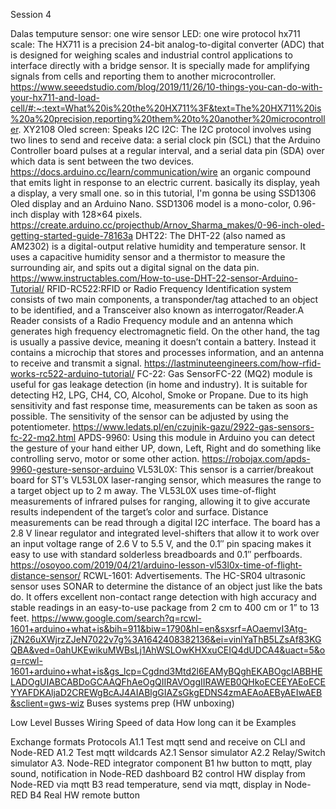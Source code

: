 Session 4

Dalas temputure sensor: one wire sensor
LED: one wire protocol
hx711 scale: The HX711 is a precision 24-bit analog-to-digital converter (ADC) that is designed for weighing scales and industrial control applications to interface directly with a bridge sensor. It is specially made for amplifying signals from cells and reporting them to another microcontroller.
https://www.seeedstudio.com/blog/2019/11/26/10-things-you-can-do-with-your-hx711-and-load-cell/#:~:text=What%20is%20the%20HX711%3F&text=The%20HX711%20is%20a%20precision,reporting%20them%20to%20another%20microcontroller.
XY2108
Oled screen: Speaks I2C
I2C: The I2C protocol involves using two lines to send and receive data: a serial clock pin (SCL) that the Arduino Controller board pulses at a regular interval, and a serial data pin (SDA) over which data is sent between the two devices.
https://docs.arduino.cc/learn/communication/wire
an organic compound that emits light in response to an electric current. basically its display, yeah a display, a very small one. so in this tutorial, I'm gonna be using SSD1306 Oled display and an Arduino Nano. SSD1306 model is a mono-color, 0.96-inch display with 128×64 pixels.
https://create.arduino.cc/projecthub/Arnov_Sharma_makes/0-96-inch-oled-getting-started-guide-78163a
DHT22: The DHT-22 (also named as AM2302) is a digital-output relative humidity and temperature sensor. It uses a capacitive humidity sensor and a thermistor to measure the surrounding air, and spits out a digital signal on the data pin.
https://www.instructables.com/How-to-use-DHT-22-sensor-Arduino-Tutorial/
RFID-RC522:RFID or Radio Frequency Identification system consists of two main components, a transponder/tag attached to an object to be identified, and a Transceiver also known as interrogator/Reader.A Reader consists of a Radio Frequency module and an antenna which generates high frequency electromagnetic field. On the other hand, the tag is usually a passive device, meaning it doesn’t contain a battery. Instead it contains a microchip that stores and processes information, and an antenna to receive and transmit a signal.
https://lastminuteengineers.com/how-rfid-works-rc522-arduino-tutorial/
FC-22: Gas SensorFC-22 (MQ2) module is useful for gas leakage detection (in home and industry). It is suitable for detecting H2, LPG, CH4, CO, Alcohol, Smoke or Propane. Due to its high sensitivity and fast response time, measurements can be taken as soon as possible. The sensitivity of the sensor can be adjusted by using the potentiometer.
https://www.ledats.pl/en/czujnik-gazu/2922-gas-sensors-fc-22-mq2.html
APDS-9960: Using this module in Arduino you can detect the gesture of your hand either UP, down, Left, Right and do something like controlling servo, motor or some other action.
https://robojax.com/apds-9960-gesture-sensor-arduino
VL53L0X: This sensor is a carrier/breakout board for ST’s VL53L0X laser-ranging sensor, which measures the range to a target object up to 2 m away. The VL53L0X uses time-of-flight measurements of infrared pulses for ranging, allowing it to give accurate results independent of the target’s color and surface. Distance measurements can be read through a digital I2C interface. The board has a 2.8 V linear regulator and integrated level-shifters that allow it to work over an input voltage range of 2.6 V to 5.5 V, and the 0.1″ pin spacing makes it easy to use with standard solderless breadboards and 0.1″ perfboards.
https://osoyoo.com/2019/04/21/arduino-lesson-vl53l0x-time-of-flight-distance-sensor/
RCWL-1601: Advertisements. The HC-SR04 ultrasonic sensor uses SONAR to determine the distance of an object just like the bats do. It offers excellent non-contact range detection with high accuracy and stable readings in an easy-to-use package from 2 cm to 400 cm or 1” to 13 feet.
https://www.google.com/search?q=rcwl-1601+arduino+what+is&bih=911&biw=1790&hl=en&sxsrf=AOaemvI3Atg-jZN26uXWjrzZJeN7022v7g%3A1642408382136&ei=vinlYaThB5LZsAf83KGQBA&ved=0ahUKEwikuMWBsLj1AhWSLOwKHXxuCEIQ4dUDCA4&uact=5&oq=rcwl-1601+arduino+what+is&gs_lcp=Cgdnd3Mtd2l6EAMyBQghEKABOgcIABBHELADOgUIABCABDoGCAAQFhAeOgQIIRAVOggIIRAWEB0QHkoECEEYAEoECEYYAFDKAljaD2CREWgBcAJ4AIABlgGIAZsGkgEDNS4zmAEAoAEByAEIwAEB&sclient=gws-wiz
Buses systems prep (HW unboxing)

Low Level Busses
Wiring
Speed of data
How long can it be
Examples

Exchange formats
Protocols
A1.1 Test mqtt send and receive on CLI and Node-RED
A1.2 Test mqtt wildcards
A2.1 Sensor simulator
A2.2 Relay/Switch simulator
A3. Node-RED integrator component
B1 hw button to mqtt, play sound, notification in Node-RED dashboard
B2 control HW display from Node-RED via mqtt
B3 read temperature, send via mqtt, display in Node-RED
B4 Real HW remote button
